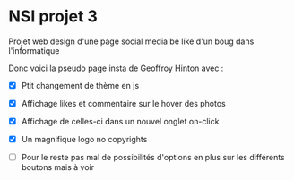 # NSI projet 3
 Projet web design d'une page social media be like d'un boug dans l'informatique
 
 Donc voici la pseudo page insta de Geoffroy Hinton avec :
 
 - [x] Ptit changement de thème en js
 - [x] Affichage likes et commentaire sur le hover des photos 
 - [x] Affichage de celles-ci dans un nouvel onglet on-click
 - [x] Un magnifique logo no copyrights
 - [ ] Pour le reste pas mal de possibilités d'options en plus sur les différents boutons mais à voir
 

